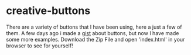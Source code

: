 creative-buttons
================

There are a variety of buttons that I have been using, here a just a few of them. A few days ago i made a [gist](https://gist.github.com/benfields/5841453) about buttons, but now I have made some more examples. Download the Zip File and open 'index.html' in your browser to see for yourself!
